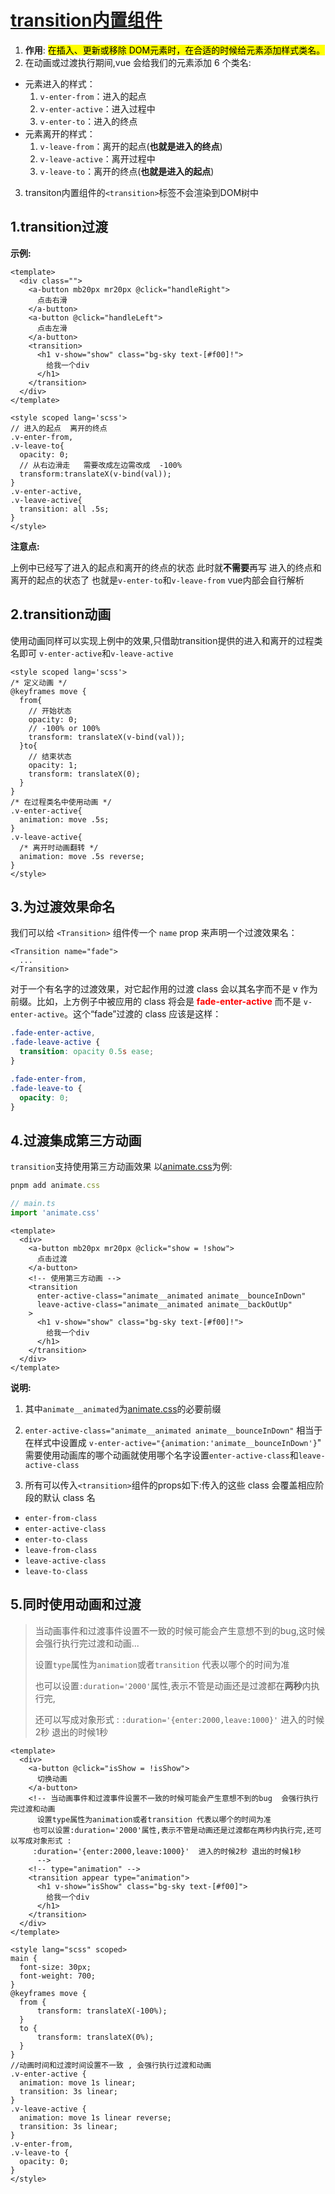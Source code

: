 # [transition内置组件](https://cn.vuejs.org/guide/built-ins/transition.html)
1. **作用**: <mark>在插入、更新或移除 DOM元素时，在合适的时候给元素添加样式类名。</mark>
2. 在动画或过渡执行期间,vue 会给我们的元素添加 6 个类名:
- 元素进入的样式：
  1. `v-enter-from`：进入的起点
  2. `v-enter-active`：进入过程中
  3. `v-enter-to`：进入的终点
- 元素离开的样式：
  1. `v-leave-from`：离开的起点(**也就是进入的终点**)
  2. `v-leave-active`：离开过程中
  3. `v-leave-to`：离开的终点(**也就是进入的起点**)
3. transiton内置组件的`<transition>`标签不会渲染到DOM树中   
<a-image :preview="true" src="/docs/images/vue/vue-transition.png"></a-image>

## 1.transition过渡
**示例:**
```vue
<template>
  <div class="">
    <a-button mb20px mr20px @click="handleRight">
      点击右滑
    </a-button>
    <a-button @click="handleLeft">
      点击左滑
    </a-button>
    <transition>
      <h1 v-show="show" class="bg-sky text-[#f00]!">
        给我一个div
      </h1>
    </transition>
  </div>
</template>

<style scoped lang='scss'>
// 进入的起点  离开的终点
.v-enter-from,
.v-leave-to{
  opacity: 0;
  // 从右边滑走   需要改成左边需改成  -100%
  transform:translateX(v-bind(val));
}
.v-enter-active,
.v-leave-active{
  transition: all .5s;
}
</style>
```
<DemoBlock><VueTransition /></DemoBlock>

**注意点:**

上例中已经写了进入的起点和离开的终点的状态 此时就**不需要**再写  进入的终点和离开的起点的状态了 也就是`v-enter-to`和`v-leave-from` vue内部会自行解析


## 2.transition动画

使用动画同样可以实现上例中的效果,只借助transition提供的进入和离开的过程类名即可 `v-enter-active`和`v-leave-active`

```vue
<style scoped lang='scss'>
/* 定义动画 */
@keyframes move {
  from{
    // 开始状态
    opacity: 0;
    // -100% or 100%
    transform: translateX(v-bind(val));
  }to{
    // 结束状态
    opacity: 1;
    transform: translateX(0);
  }
}
/* 在过程类名中使用动画 */
.v-enter-active{
  animation: move .5s;
}
.v-leave-active{
  /* 离开时动画翻转 */
  animation: move .5s reverse;
}
</style>
```
<DemoBlock><TransitionAnimate /></DemoBlock>

## 3.为过渡效果命名
我们可以给 `<Transition>` 组件传一个 `name` prop 来声明一个过渡效果名：
```vue
<Transition name="fade">
  ...
</Transition>

```
对于一个有名字的过渡效果，对它起作用的过渡 class 会以其名字而不是 v 作为前缀。比如，上方例子中被应用的 class 将会是 <b style="color:red;">fade-enter-active</b> 而不是 `v-enter-active`。这个“fade”过渡的 class 应该是这样：

```css
.fade-enter-active,
.fade-leave-active {
  transition: opacity 0.5s ease;
}

.fade-enter-from,
.fade-leave-to {
  opacity: 0;
}

```

## 4.过渡集成第三方动画
`transition`支持使用第三方动画效果
以[animate.css](https://animate.style/)为例:
```typescript
pnpm add animate.css
```
```typescript
// main.ts
import 'animate.css'
```
```vue
<template>
  <div>
    <a-button mb20px mr20px @click="show = !show">
      点击过渡
    </a-button>
    <!-- 使用第三方动画 -->
    <transition
      enter-active-class="animate__animated animate__bounceInDown"
      leave-active-class="animate__animated animate__backOutUp"
    >
      <h1 v-show="show" class="bg-sky text-[#f00]!">
        给我一个div
      </h1>
    </transition>
  </div>
</template>
```

<DemoBlock><TransitionAnimateThird /></DemoBlock>

**说明:**
1. 其中`animate__animated`为[animate.css](https://animate.style/)的必要前缀

2. `enter-active-class="animate__animated animate__bounceInDown"` 相当于在样式中设置成 `v-enter-active="{animation:'animate__bounceInDown'}`"
需要使用动画库的哪个动画就使用哪个名字设置`enter-active-class`和`leave-active-class`

3. 所有可以传入`<transition>`组件的props如下:传入的这些 class 会覆盖相应阶段的默认 class 名
  - `enter-from-class`
  - `enter-active-class`
  - `enter-to-class`
  - `leave-from-class`
  - `leave-active-class`
  - `leave-to-class`
  
## 5.同时使用动画和过渡
> 当动画事件和过渡事件设置不一致的时候可能会产生意想不到的bug,这时候会强行执行完过渡和动画...  
> 
> 设置`type`属性为`animation`或者`transition` 代表以哪个的时间为准   
> 
> 
>  也可以设置`:duration='2000'`属性,表示不管是动画还是过渡都在**两秒**内执行完,    
> 
> 
> 还可以写成对象形式 : `:duration='{enter:2000,leave:1000}'`  进入的时候2秒 退出的时候1秒

```vue
<template>
  <div>
    <a-button @click="isShow = !isShow">
      切换动画
    </a-button>
    <!-- 当动画事件和过渡事件设置不一致的时候可能会产生意想不到的bug  会强行执行完过渡和动画
      设置type属性为animation或者transition 代表以哪个的时间为准
     也可以设置:duration='2000'属性,表示不管是动画还是过渡都在两秒内执行完,还可以写成对象形式 :
     :duration='{enter:2000,leave:1000}'  进入的时候2秒 退出的时候1秒
      -->
    <!-- type="animation" -->
    <transition appear type="animation">
      <h1 v-show="isShow" class="bg-sky text-[#f00]">
        给我一个div
      </h1>
    </transition>
  </div>
</template>

<style lang="scss" scoped>
main {
  font-size: 30px;
  font-weight: 700;
}
@keyframes move {
  from {
      transform: translateX(-100%);
  }
  to {
      transform: translateX(0%);
  }
}
//动画时间和过渡时间设置不一致 , 会强行执行过渡和动画
.v-enter-active {
  animation: move 1s linear;
  transition: 3s linear;
}
.v-leave-active {
  animation: move 1s linear reverse;
  transition: 3s linear;
}
.v-enter-from,
.v-leave-to {
  opacity: 0;
}
</style>
```

<DemoBlock><BothTransAndAnimate /></DemoBlock>




